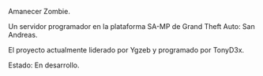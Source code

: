 Amanecer Zombie.

Un servidor programador en la plataforma SA-MP de Grand Theft Auto: San Andreas.

El proyecto actualmente liderado por Ygzeb y programado por TonyD3x.

Estado: En desarrollo.
